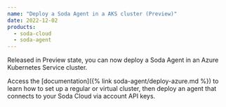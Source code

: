 ```yaml
---
name: "Deploy a Soda Agent in a AKS cluster (Preview)"
date: 2022-12-02
products:
  - soda-cloud
  - soda-agent
---
```


Released in Preview state, you can now deploy a Soda Agent in an Azure Kubernetes Service cluster. 

Access the [documentation]({% link soda-agent/deploy-azure.md %}) to learn how to set up a regular or virtual cluster, then deploy an agent that connects to your Soda Cloud via account API keys. 